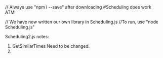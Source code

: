 // Always use "npm i --save" after downloading
#Scheduling does work ATM

// We have now written our own library in Scheduling.js
//To run, use "node Scheduling.js"

Scheduling2.js notes:

1. GetSimilarTimes Need to be changed.
2.
